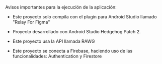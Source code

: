 Avisos importantes para la ejecución de la aplicación:

- Este proyecto solo compila con el plugin para Android Studio llamado "Relay For Figma"

- Proyecto desarrollado con Android Studio Hedgehog Patch 2.

- Este proyecto usa la API llamada RAWG

- Este proyecto se conecta a Firebase, haciendo uso de las funcionalidades: Authentication y Firestore
